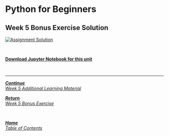 # Python for Beginners

## Week 5 Bonus Exercise Solution

[![Assignment Solution](https://img.youtube.com/vi/4Bd57WCjWM0/hqdefault.jpg)](https://youtu.be/4Bd57WCjWM0)

<br>

[**Download Jupyter Notebook for this unit**](https://open.sap.com/go/link?url=https%3A%2F%2Fopensap-public.s3.openhpicloud.de%2Fcourses%2F2qRB6Gz3FcfD2OBbnSCf8m%2Frtfiles%2F7ef5lZWSXLSdTifD5UxODM%2Fweek_5_bonus_notebook_solution.ipynb&checksum=4fb3998&tracking_type=rich_text_item_link&tracking_id=67302eb3-8766-4b06-889f-d1197f51c9bb&tracking_course_id=4ff355ea-207c-4293-ab59-84c3d557f2d2)

<br>

---

[***Continue*** <br> *Week 5 Additional Learning Material*](week5_additional_material.md)

[***Return*** <br> *Week 5 Bonus Exercise*](week5_bonus_exercise.md)

<br>

[***Home*** <br>*Table of Contents*](home.md)